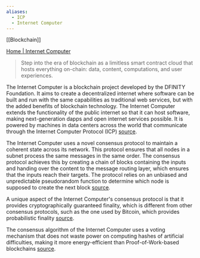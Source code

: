 ```yaml
---
aliases:
  - ICP
  - Internet Computer
---
```



[[Blockchain]]

[Home | Internet Computer](https://internetcomputer.org)
> Step into the era of blockchain as a limitless smart contract cloud that hosts everything on-chain: data, content, computations, and user experiences.

The Internet Computer is a blockchain project developed by the DFINITY Foundation. It aims to create a decentralized internet where software can be built and run with the same capabilities as traditional web services, but with the added benefits of blockchain technology. The Internet Computer extends the functionality of the public internet so that it can host software, making next-generation dapps and open internet services possible. It is powered by machines in data centers across the world that communicate through the Internet Computer Protocol (ICP) [source](https://medium.com/dfinity/achieving-consensus-on-the-internet-computer-ee9fbfbafcbc#fd10).

The Internet Computer uses a novel consensus protocol to maintain a coherent state across its network. This protocol ensures that all nodes in a subnet process the same messages in the same order. The consensus protocol achieves this by creating a chain of blocks containing the inputs and handing over the content to the message routing layer, which ensures that the inputs reach their targets. The protocol relies on an unbiased and unpredictable pseudorandom function to determine which node is supposed to create the next block [source](https://internetcomputer.org/blog/features/node-metrics#how-consensus-has-always-worked).

A unique aspect of the Internet Computer's consensus protocol is that it provides cryptographically guaranteed finality, which is different from other consensus protocols, such as the one used by Bitcoin, which provides probabilistic finality [source](https://internetcomputer.org/docs/current/tutorials/developer-journey/level-0/ic-overview#consensus).

The consensus algorithm of the Internet Computer uses a voting mechanism that does not waste power on computing hashes of artificial difficulties, making it more energy-efficient than Proof-of-Work-based blockchains [source](https://support.dfinity.org/hc/en-us/articles/4417926836372-Is-there-anything-the-Internet-Computer-Protocol-is-doing-or-anything-about-the-technology-that-makes-it-an-environmentally-sustainable-option).
